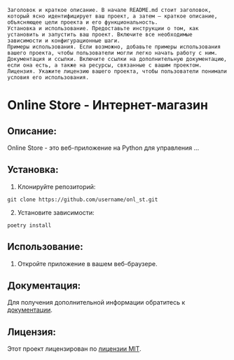     Заголовок и краткое описание. В начале README.md стоит заголовок, который ясно идентифицирует ваш проект, а затем — краткое описание, объясняющее цели проекта и его функциональность.
    Установка и использование. Предоставьте инструкции о том, как установить и запустить ваш проект. Включите все необходимые зависимости и конфигурационные шаги.
    Примеры использования. Если возможно, добавьте примеры использования вашего проекта, чтобы пользователи могли легко начать работу с ним.
    Документация и ссылки. Включите ссылки на дополнительную документацию, если она есть, а также на ресурсы, связанные с вашим проектом.
    Лицензия. Укажите лицензию вашего проекта, чтобы пользователи понимали условия его использования.
# Online Store - Интернет-магазин

## Описание:

Online Store - это веб-приложение на Python для управления ...

## Установка:

1. Клонируйте репозиторий:
```
git clone https://github.com/username/onl_st.git
```
2. Установите зависимости:
```
poetry install
```
## Использование:

1. Откройте приложение в вашем веб-браузере.


## Документация:

Для получения дополнительной информации обратитесь к [документации](docs/README.md).

## Лицензия:

Этот проект лицензирован по [лицензии MIT](LICENSE).
